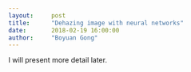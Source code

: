 ```yaml
---
layout:     post
title:      "Dehazing image with neural networks"
date:       2018-02-19 16:00:00 
author:     "Boyuan Gong"
---
```


I will present more detail later.



